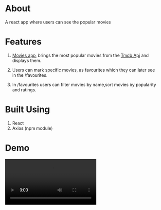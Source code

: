 # About
A react app where users can see the popular movies

# Features
1. [Movies app](https://react-movies-app-ankit.netlify.app/), brings the most popular movies from the [Tmdb Api](https://www.themoviedb.org/) and displays them. 

2. Users can mark specific movies, as favourites which they can later see in the /favourites.

3. In /favourites users can filter movies by name,sort movies by popularity and ratings.


# Built Using
1. React
2. Axios (npm module)

# Demo
<video src="./demoVideo/demo.mkv" controls style="width:100px,height:100px">
